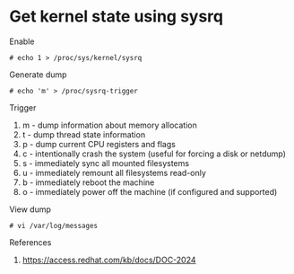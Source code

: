 # Get kernel state using  sysrq


Enable


    # echo 1 > /proc/sys/kernel/sysrq


Generate dump


    # echo 'm' > /proc/sysrq-trigger


Trigger

1. m - dump information about memory allocation
2. t - dump thread state information
3. p - dump current CPU registers and flags
4. c - intentionally crash the system (useful for forcing a disk or netdump)
5. s - immediately sync all mounted filesystems
6. u - immediately remount all filesystems read-only
7. b - immediately reboot the machine
8. o - immediately power off the machine (if configured and supported)


View dump


    # vi /var/log/messages


References

1. https://access.redhat.com/kb/docs/DOC-2024